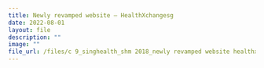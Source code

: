 ```yaml
---
title: Newly revamped website – HealthXchangesg
date: 2022-08-01
layout: file
description: ""
image: ""
file_url: /files/c 9_singhealth_shm 2018_newly revamped website healthxchangesg.pdf
---
```

